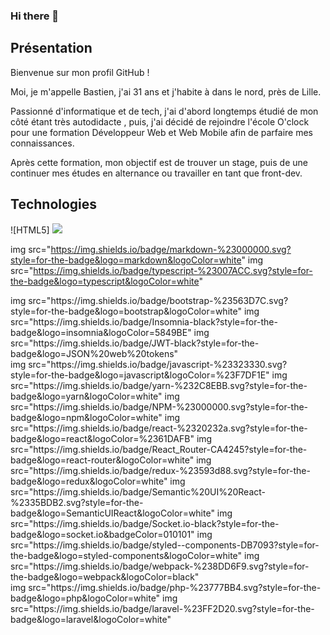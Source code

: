 ### Hi there 👋

<!--
**BastienAuT/BastienAuT** is a ✨ _special_ ✨ repository because its `README.md` (this file) appears on your GitHub profile.

Here are some ideas to get you started:

- 🔭 I’m currently working on ...
- 🌱 I’m currently learning ...
- 👯 I’m looking to collaborate on ...
- 🤔 I’m looking for help with ...
- 💬 Ask me about ...
- 📫 How to reach me: ...
- 😄 Pronouns: ...
- ⚡ Fun fact: ...
-->

## Présentation

Bienvenue sur mon profil GitHub !

Moi, je m'appelle Bastien, j'ai 31 ans et j'habite à dans le nord, près de Lille.

Passionné d'informatique et de tech, j'ai d'abord longtemps étudié de mon côté étant très autodidacte , puis, j'ai décidé de rejoindre l'école O'clock pour une formation Développeur Web et Web Mobile afin de parfaire mes connaissances.

Après cette formation, mon objectif est de trouver un stage, puis de une continuer mes études en alternance ou travailler en tant que front-dev.

## Technologies

<div>
![HTML5] <img src="https://img.shields.io/badge/html5-%23E34F26.svg?style=for-the-badge&logo=html5&logoColor=white">
</div>

img src="https://img.shields.io/badge/markdown-%23000000.svg?style=for-the-badge&logo=markdown&logoColor=white"
img src="https://img.shields.io/badge/typescript-%23007ACC.svg?style=for-the-badge&logo=typescript&logoColor=white"
</div>

<div>
img src="https://img.shields.io/badge/bootstrap-%23563D7C.svg?style=for-the-badge&logo=bootstrap&logoColor=white"
img src="https://img.shields.io/badge/Insomnia-black?style=for-the-badge&logo=insomnia&logoColor=5849BE"
img src="https://img.shields.io/badge/JWT-black?style=for-the-badge&logo=JSON%20web%20tokens"
  
</div>

<div>
img src="https://img.shields.io/badge/javascript-%23323330.svg?style=for-the-badge&logo=javascript&logoColor=%23F7DF1E"
img src="https://img.shields.io/badge/yarn-%232C8EBB.svg?style=for-the-badge&logo=yarn&logoColor=white"
img src="https://img.shields.io/badge/NPM-%23000000.svg?style=for-the-badge&logo=npm&logoColor=white"
img src="https://img.shields.io/badge/react-%2320232a.svg?style=for-the-badge&logo=react&logoColor=%2361DAFB"
img src="https://img.shields.io/badge/React_Router-CA4245?style=for-the-badge&logo=react-router&logoColor=white"
img src="https://img.shields.io/badge/redux-%23593d88.svg?style=for-the-badge&logo=redux&logoColor=white"
img src="https://img.shields.io/badge/Semantic%20UI%20React-%2335BDB2.svg?style=for-the-badge&logo=SemanticUIReact&logoColor=white"
img src="https://img.shields.io/badge/Socket.io-black?style=for-the-badge&logo=socket.io&badgeColor=010101"
img src="https://img.shields.io/badge/styled--components-DB7093?style=for-the-badge&logo=styled-components&logoColor=white"
img src="https://img.shields.io/badge/webpack-%238DD6F9.svg?style=for-the-badge&logo=webpack&logoColor=black"
</div>


<div>
img src="https://img.shields.io/badge/php-%23777BB4.svg?style=for-the-badge&logo=php&logoColor=white"
img src="https://img.shields.io/badge/laravel-%23FF2D20.svg?style=for-the-badge&logo=laravel&logoColor=white"
</div>

